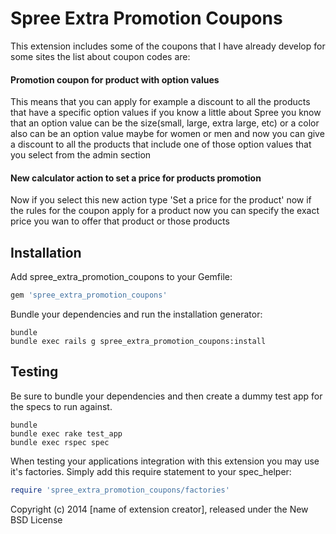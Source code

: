 Spree Extra Promotion Coupons
==========================

This extension includes some of the coupons that I have already develop
for some sites the list about coupon codes are:

#### Promotion coupon for product with option values

This means that you can apply for example a discount to all the products
that have a specific option values if you know a little about Spree you
know that an option value can be the size(small, large, extra large,
etc) or a color also can be an option value maybe for women or men and now you can give a discount to
all the products that include one of those option values that you select
from the admin section

#### New calculator action to set a price for products promotion

Now if you select this new action type 'Set a price for the product' now
if the rules for the coupon apply for a product now you can specify the
exact price you wan to offer that product or those products

Installation
------------

Add spree_extra_promotion_coupons to your Gemfile:

```ruby
gem 'spree_extra_promotion_coupons'
```

Bundle your dependencies and run the installation generator:

```shell
bundle
bundle exec rails g spree_extra_promotion_coupons:install
```

Testing
-------

Be sure to bundle your dependencies and then create a dummy test app for the specs to run against.

```shell
bundle
bundle exec rake test_app
bundle exec rspec spec
```

When testing your applications integration with this extension you may use it's factories.
Simply add this require statement to your spec_helper:

```ruby
require 'spree_extra_promotion_coupons/factories'
```

Copyright (c) 2014 [name of extension creator], released under the New BSD License
